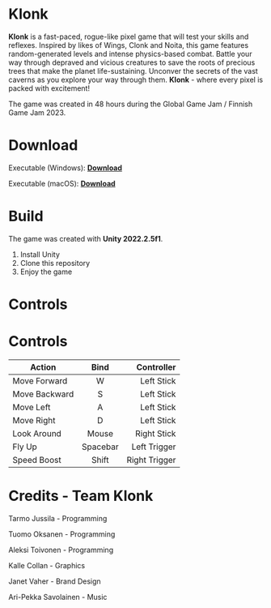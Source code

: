 
# Klonk

**Klonk** is a fast-paced, rogue-like pixel game that will test your skills and reflexes. Inspired by likes of Wings, Clonk and Noita, this game features random-generated levels and intense physics-based combat. Battle your way through depraved and vicious creatures to save the roots of precious trees that make the planet life-sustaining. Unconver the secrets of the vast caverns as you explore your way through them. **Klonk** - where every pixel is packed with excitement!

The game was created in 48 hours during the Global Game Jam / Finnish Game Jam 2023.

# Download

Executable (Windows): [**Download**](https://globalgamejam.org/2023/games/klonk-4)

Executable (macOS): [**Download**](https://globalgamejam.org/2023/games/klonk-4)

# Build

The game was created with **Unity 2022.2.5f1**.

 1. Install Unity
 2. Clone this repository
 3. Enjoy the game

# Controls

# Controls

| Action        | Bind           | Controller  |
| ------------- |:-------------:| -----:|
| Move Forward     | W | Left Stick |
| Move Backward     | S | Left Stick |
| Move Left | A | Left Stick |
| Move Right | D | Left Stick |
| Look Around | Mouse | Right Stick |
| Fly Up | Spacebar | Left Trigger |
| Speed Boost | Shift | Right Trigger |

# Credits - Team Klonk

Tarmo Jussila - Programming

Tuomo Oksanen - Programming

Aleksi Toivonen - Programming

Kalle Collan - Graphics

Janet Vaher - Brand Design

Ari-Pekka Savolainen - Music
